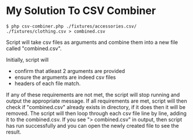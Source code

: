 # My Solution To CSV Combiner

```
$ php csv-combiner.php ./fixtures/accessories.csv/ ./fixtures/clothing.csv > combined.csv
```

Script will take csv files as arguments and combine them into a new file called "combined.csv". 

Initially, script will 
* confirm that atleast 2 arguments are provided
* ensure the arguments are indeed csv files
* headers of each file match. 

If any of these requirements are not met, the script will stop running and output the appropriate message. If all requirements are met, script will then check if "combined.csv" already exists in directory, if it does then it will be removed. The script will then loop through each csv file line by line, adding it to the combined.csv. If you see "> combined.csv" in output, then script has run successfully and you can open the newly created file to see the result.
